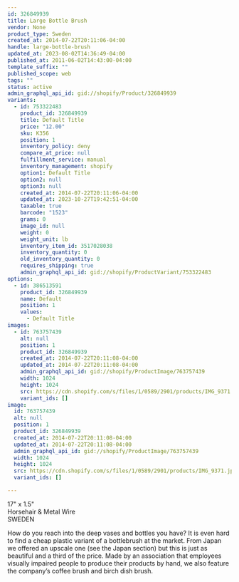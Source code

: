 ```yaml
---
id: 326849939
title: Large Bottle Brush
vendor: None
product_type: Sweden
created_at: 2014-07-22T20:11:06-04:00
handle: large-bottle-brush
updated_at: 2023-08-02T14:36:49-04:00
published_at: 2011-06-02T14:43:00-04:00
template_suffix: ""
published_scope: web
tags: ""
status: active
admin_graphql_api_id: gid://shopify/Product/326849939
variants:
  - id: 753322483
    product_id: 326849939
    title: Default Title
    price: "12.00"
    sku: K356
    position: 1
    inventory_policy: deny
    compare_at_price: null
    fulfillment_service: manual
    inventory_management: shopify
    option1: Default Title
    option2: null
    option3: null
    created_at: 2014-07-22T20:11:06-04:00
    updated_at: 2023-10-27T19:42:51-04:00
    taxable: true
    barcode: "1523"
    grams: 0
    image_id: null
    weight: 0
    weight_unit: lb
    inventory_item_id: 3517028038
    inventory_quantity: 0
    old_inventory_quantity: 0
    requires_shipping: true
    admin_graphql_api_id: gid://shopify/ProductVariant/753322483
options:
  - id: 386513591
    product_id: 326849939
    name: Default
    position: 1
    values:
      - Default Title
images:
  - id: 763757439
    alt: null
    position: 1
    product_id: 326849939
    created_at: 2014-07-22T20:11:08-04:00
    updated_at: 2014-07-22T20:11:08-04:00
    admin_graphql_api_id: gid://shopify/ProductImage/763757439
    width: 1024
    height: 1024
    src: https://cdn.shopify.com/s/files/1/0589/2901/products/IMG_9371.jpeg?v=1406074268
    variant_ids: []
image:
  id: 763757439
  alt: null
  position: 1
  product_id: 326849939
  created_at: 2014-07-22T20:11:08-04:00
  updated_at: 2014-07-22T20:11:08-04:00
  admin_graphql_api_id: gid://shopify/ProductImage/763757439
  width: 1024
  height: 1024
  src: https://cdn.shopify.com/s/files/1/0589/2901/products/IMG_9371.jpeg?v=1406074268
  variant_ids: []

---
```


17" x 1.5"  
Horsehair & Metal Wire  
SWEDEN

How do you reach into the deep vases and bottles you have? It is even hard to find a cheap plastic variant of a bottlebrush at the market. From Japan we offered an upscale one (see the Japan section) but this is just as beautiful and a third of the price. Made by an association that employees visually impaired people to produce their products by hand, we also feature the company’s coffee brush and birch dish brush.